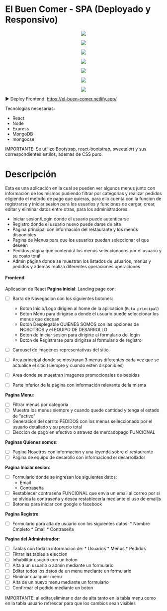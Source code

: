 # El Buen Comer  - SPA (Deployado y Responsivo)

<p align="center">
  <img src="./src/assets/img/Pagina/Home_1_.png"/>
</p>
<p align="center">
  <img src="./src/assets/img/Pagina/Home_2_.jpg"/>
</p>
<p align="center">
  <img src="./src/assets/img/Pagina/Menu_1_.jpg"/>
</p>
<p align="center">
  <img src="./src/assets/img/Pagina/Menu_2_.jpg"/>
</p>
<p align="center">
  <img src="./src/assets/img/Pagina/Login_.jpg"/>
</p>
<p align="center">
  <img src="./src/assets/img/Pagina/Registro_.jpg"/>
</p>
<p align="center">
  <img src="./src/assets/img/Pagina/Nosotros_.jpg"/>
</p>

► Deploy Frontend: https://el-buen-comer.netlify.app/

Tecnologías necesarias:
* React
* Node
* Express
* MongoDB
* mongoose

IMPORTANTE: Se utilizo Bootstrap, react-bootstrap, sweetalert y sus correspondientes estilos, ademas de CSS puro.

# Descripción
Esta es una aplicación en la cual se pueden ver algunos menus junto con información de los mismos pudiendo filtrar por categorias y realizar pedidos eligiendo el metodo de pago que quieras,
para ello cuenta con la funcion de registrarse y iniciar sesion para los usuarios y funciones de cargar, crear, editar y eliminar datos entre otras, para los administradores.

* Iniciar sesion/Login donde el usuario puede autenticarse
* Registro donde el usuario nuevo puede darse de alta
* Pagina principal con información del restaurante y los menús disponibles
* Pagina de Menus para que los usuarios puedan seleccionar el que deseen
* Pedidos página que contendrá los menús seleccionados por el usuario y su costo total
* Admin página donde se muestran los listados de usuarios, menús y pedidos y además realiza diferentes operaciones operaciones

#### Frontend

Aplicación de React
__Pagina inicial__: 
Landing page con:
- [ ] Barra de Navegacion con los siguientes botones:
  * Boton Inicio/Logo dirigien al home de la aplicacion (`Ruta principal`)
  * Boton Menu para dirigirse a donde el usuario puede seleccionar los menus que decean
  * Boton Desplegable QUIENES SOMOS con las opciones de NOSOTROS y el EQUIPO DE DESARROLLO
  * Boton de Iniciar sesion para dirigirte al formulario del login
  * Boton de Registrarse para dirigirse al formulario de registro
    
- [ ] Carousel de imagenes representativas del sitio
- [ ] Area principal donde se mostraran 3 menus diferentes cada vez que se actualice el sitio (siempre y cuando esten disponibles)
- [ ] Area donde se muestran imagenes promocionales de bebidas
- [ ] Parte inferior de la página con información relevante de la misma

__Pagina Menu__:
- [ ] Filtrar menus por categoria
- [ ] Muestra los menus siempre y cuando quede cantidad y tenga el estado de "activo"
- [ ] Generacion del carrito PEDIDOS con los menus selleccionado por el usuario detallado y su precio total
- [ ] Eleccion de pago en efectivo o atravez de mercadopago FUNCIONAL
   
__Paginas Quienes somos__:
 - [ ] Pagina Nosotros con informacion y una leyenda sobre el restaurante
 - [ ] Pagina de equipo de desarollo con informaciond el desarrollador
   
__Pagina Iniciar sesion__:
 - [ ] Formulario donde se ingresan los siguientes datos:
     * Email
     * Contraseña
 - [ ] Restablecer contraseña FUNCIONAL que envia un email al correo por si se olvida la contraseña y desea restablecerla mediante el uso de emailjs
 - [ ] Botones para iniciar con google o facebook 
 
__Pagina Registro__:
- [ ] Formulario para alta de usuario con los siguientes datos:
      * Nombre Cmpleto
      * Email
      * Contraseña
      
__Pagina del Administrador__:
- [ ] Tablas con toda la informacion de:
      * Usuarios
      * Menus
      * Pedidos
- [ ] Filtrar las tablas a eleccion
- [ ] Inhabilitar usuario con un boton
- [ ] Alta a un usuario o admin mediante un formulario
- [ ] Editar todos los datos de un menu mediante un formulario
- [ ] Eliminar cualquier menu
- [ ] Alta de un nuevo menu mediante un formulario
- [ ] Confirmar el pedido mediante un boton

 IMPORTANTE: al editar,eliminar o dar de alta tanto en la tabla menu como en la tabla usuario refrescar para que los cambios sean visibles     



